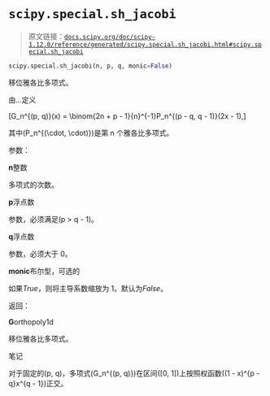 # `scipy.special.sh_jacobi`

> 原文链接：[`docs.scipy.org/doc/scipy-1.12.0/reference/generated/scipy.special.sh_jacobi.html#scipy.special.sh_jacobi`](https://docs.scipy.org/doc/scipy-1.12.0/reference/generated/scipy.special.sh_jacobi.html#scipy.special.sh_jacobi)

```py
scipy.special.sh_jacobi(n, p, q, monic=False)
```

移位雅各比多项式。

由...定义

\[G_n^{(p, q)}(x) = \binom{2n + p - 1}{n}^{-1}P_n^{(p - q, q - 1)}(2x - 1),\]

其中\(P_n^{(\cdot, \cdot)}\)是第 n 个雅各比多项式。

参数：

**n**整数

多项式的次数。

**p**浮点数

参数，必须满足\(p > q - 1\)。

**q**浮点数

参数，必须大于 0。

**monic**布尔型，可选的

如果*True*，则将主导系数缩放为 1。默认为*False*。

返回：

**G**orthopoly1d

移位雅各比多项式。

笔记

对于固定的\(p, q\)，多项式\(G_n^{(p, q)}\)在区间\([0, 1]\)上按照权函数\((1 - x)^{p - q}x^{q - 1}\)正交。
